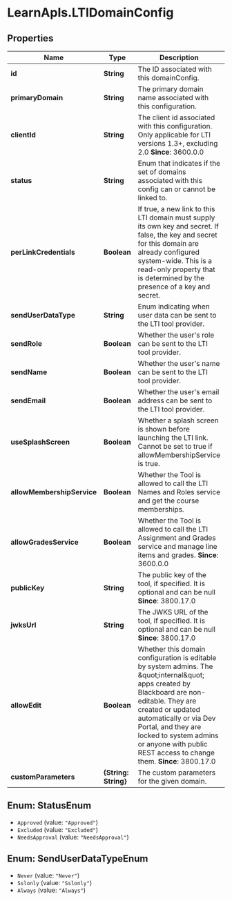 # LearnApIs.LTIDomainConfig

## Properties
Name | Type | Description | Notes
------------ | ------------- | ------------- | -------------
**id** | **String** | The ID associated with this domainConfig. | [optional] 
**primaryDomain** | **String** | The primary domain name associated with this configuration. | [optional] 
**clientId** | **String** | The client id associated with this configuration. Only applicable for LTI versions 1.3+, excluding 2.0  **Since**: 3600.0.0 | [optional] 
**status** | **String** | Enum that indicates if the set of domains associated with this config can or cannot be linked to.   | Type      | Description  | --------- | --------- | | Approved |  | | Excluded |  | | NeedsApproval |   **Since**: 3300.9.0 |  | [optional] 
**perLinkCredentials** | **Boolean** | If true, a new link to this LTI domain must supply its own key and secret. If false, the key and secret for this domain are already configured system-wide. This is a read-only property that is determined by the presence of a key and secret. | [optional] 
**sendUserDataType** | **String** | Enum indicating when user data can be sent to the LTI tool provider.   | Type      | Description  | --------- | --------- | | Never |  | | Sslonly |  | | Always |   **Since**: 3300.9.0 |  | [optional] 
**sendRole** | **Boolean** | Whether the user&#x27;s role can be sent to the LTI tool provider. | [optional] 
**sendName** | **Boolean** | Whether the user&#x27;s name can be sent to the LTI tool provider. | [optional] 
**sendEmail** | **Boolean** | Whether the user&#x27;s email address can be sent to the LTI tool provider. | [optional] 
**useSplashScreen** | **Boolean** | Whether a splash screen is shown before launching the LTI link.  Cannot be set to true if allowMembershipService is true. | [optional] 
**allowMembershipService** | **Boolean** | Whether the Tool is allowed to call the LTI Names and Roles service and get the course memberships. | [optional] 
**allowGradesService** | **Boolean** | Whether the Tool is allowed to call the LTI Assignment and Grades service and manage line items and grades.  **Since**: 3600.0.0 | [optional] 
**publicKey** | **String** | The public key of the tool, if specified. It is optional and can be null  **Since**: 3800.17.0 | [optional] 
**jwksUrl** | **String** | The JWKS URL of the tool, if specified. It is optional and can be null  **Since**: 3800.17.0 | [optional] 
**allowEdit** | **Boolean** | Whether this domain configuration is editable by system admins. The \&quot;internal\&quot; apps created by Blackboard are non-editable. They are created or updated automatically or via Dev Portal, and they are locked to system admins or anyone with public REST access to change them.  **Since**: 3800.17.0 | [optional] 
**customParameters** | **{String: String}** | The custom parameters for the given domain. | [optional] 

<a name="StatusEnum"></a>
## Enum: StatusEnum

* `Approved` (value: `"Approved"`)
* `Excluded` (value: `"Excluded"`)
* `NeedsApproval` (value: `"NeedsApproval"`)


<a name="SendUserDataTypeEnum"></a>
## Enum: SendUserDataTypeEnum

* `Never` (value: `"Never"`)
* `Sslonly` (value: `"Sslonly"`)
* `Always` (value: `"Always"`)

